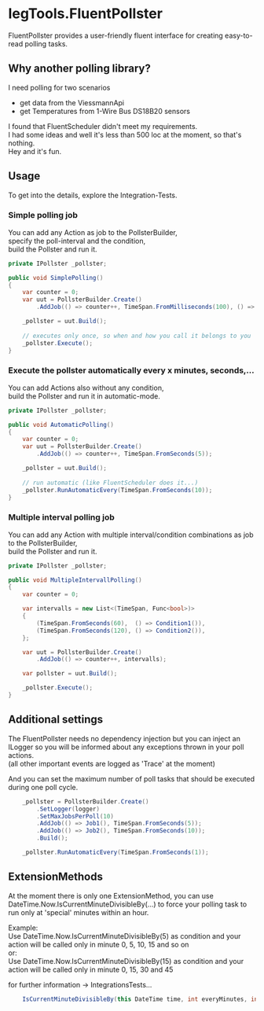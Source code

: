 # IegTools.FluentPollster

FluentPollster provides a user-friendly fluent interface for creating easy-to-read polling tasks.  


## Why another polling library?
I need polling for two scenarios
- get data from the ViessmannApi
- get Temperatures from 1-Wire Bus DS18B20 sensors

I found that FluentScheduler didn't meet my requirements.  
I had some ideas and well it's less than 500 loc at the moment, so that's nothing.  
Hey and it's fun.


## Usage
To get into the details, explore  the Integration-Tests.  


### Simple polling job

You can add any Action as job to the PollsterBuilder,  
specify the poll-interval and the condition,  
build the Pollster and run it.  

```csharp
private IPollster _pollster;

public void SimplePolling()
{
    var counter = 0;
    var uut = PollsterBuilder.Create()
        .AddJob(() => counter++, TimeSpan.FromMilliseconds(100), () => HasWhatSoEverCondition());

    _pollster = uut.Build();
    
    // executes only once, so when and how you call it belongs to you
    _pollster.Execute();
}
```

### Execute the pollster automatically every x minutes, seconds,...

You can add Actions also without any condition,  
build the Pollster and run it in automatic-mode.  

```csharp
private IPollster _pollster;

public void AutomaticPolling()
{
    var counter = 0;
    var uut = PollsterBuilder.Create()
        .AddJob(() => counter++, TimeSpan.FromSeconds(5));

    _pollster = uut.Build();
    
    // run automatic (like FluentScheduler does it...)
    _pollster.RunAutomaticEvery(TimeSpan.FromSeconds(10));
}
```

### Multiple interval polling job

You can add any Action with multiple interval/condition combinations as job to the PollsterBuilder,  
build the Pollster and run it.  

```csharp
private IPollster _pollster;

public void MultipleIntervallPolling()
{
    var counter = 0;

    var intervalls = new List<(TimeSpan, Func<bool>)>
    {
        (TimeSpan.FromSeconds(60),  () => Condition1()),
        (TimeSpan.FromSeconds(120), () => Condition2()),
    };

    var uut = PollsterBuilder.Create()
        .AddJob(() => counter++, intervalls);

    var pollster = uut.Build();

    _pollster.Execute();
}
```


## Additional settings

The FluentPollster needs no dependency injection but you can inject an ILogger
so you will be informed about any exceptions thrown in your poll actions.  
(all other important events are logged as 'Trace' at the moment)  

And you can set the maximum number of poll tasks that should be executed during one poll cycle.

```csharp
    _pollster = PollsterBuilder.Create()
        .SetLogger(logger)
        .SetMaxJobsPerPoll(10)
        .AddJob(() => Job1(), TimeSpan.FromSeconds(5));
        .AddJob(() => Job2(), TimeSpan.FromSeconds(10));
        .Build();

    _pollster.RunAutomaticEvery(TimeSpan.FromSeconds(1));
```

## ExtensionMethods

At the moment there is only one ExtensionMethod, you can use  
  DateTime.Now.IsCurrentMinuteDivisibleBy(...) to force your polling task to run only at 'special' minutes within an hour.

Example:  
    Use DateTime.Now.IsCurrentMinuteDivisibleBy(5) as condition and your action will be called only in 
    minute 0, 5, 10, 15 and so on  
or:  
    Use DateTime.Now.IsCurrentMinuteDivisibleBy(15) as condition and your action will be called only in 
    minute 0, 15, 30 and 45  

for further information -> IntegrationsTests...

```csharp
    IsCurrentMinuteDivisibleBy(this DateTime time, int everyMinutes, int offsetMinute = 0)
```
